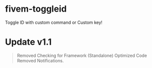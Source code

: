 # fivem-toggleid
Toggle ID with custom command or Custom key!

# Update v1.1
> Removed Checking for Framework (Standalone)
> Optimized Code
> Removed Notifications.
